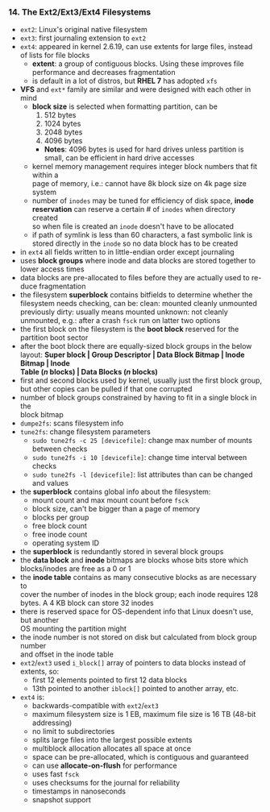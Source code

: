 ### 14. The Ext2/Ext3/Ext4 Filesystems

  * `ext2`: Linux's original native filesystem
  * `ext3`: first journaling extension to `ext2`
  * `ext4`: appeared in kernel 2.6.19, can use extents for large files, instead  
    of lists for file blocks
    * **extent**: a group of contiguous blocks. Using these improves file  
      performance and decreases fragmentation
    * is default in a lot of distros, but **RHEL 7** has adopted `xfs`
  * **VFS** and `ext*` family are similar and were designed with each other in  
    mind
    * **block size** is selected when formatting partition, can be
      1. 512 bytes
      2. 1024 bytes
      3. 2048 bytes
      4. 4096 bytes
        * **Notes**: 4096 bytes is used for hard drives unless partition is  
          small, can be efficient in hard drive accesses
    * kernel memory management requires integer block numbers that fit within a  
      page of memory, i.e.: cannot have 8k block size on 4k page size system
    * number of `inodes` may be tuned for efficiency of disk space, **inode  
      reservation** can reserve a certain # of `inodes` when directory created  
      so when file is created an `inode` doesn't have to be allocated
    * if path of symlink is less than 60 characters, a fast symbolic link is  
      stored directly in the `inode` so no data block has to be created
  * in `ext4` all fields written to in little-endian order except journaling
  * uses **block groups** where inode and data blocks are stored together to  
    lower access times
  * data blocks are pre-allocated to files before they are actually used to re-  
    duce fragmentation
  * the filesystem **superblock** contains bitfields to determine whether the  
    filesystem needs checking, can be:
        clean: mounted cleanly unmounted previously
        dirty: usually means mounted
        unknown: not cleanly unmounted, e.g.: after a crash
    `fsck` run on latter two options
  * the first block on the filesystem is the **boot block** reserved for the  
    partition boot sector
  * after the boot block there are equally-sized block groups in the below layout:
    **Super block | Group Descriptor  | Data Block Bitmap | Inode Bitmap  | Inode  
    Table (*n* blocks)  | Data Blocks (*n* blocks)**
  * first and second blocks used by kernel, usually just the first block group,  
    but other copies can be pulled if that one corrupted
  * number of block groups constrained by having to fit in a single block in the  
    block bitmap
  * `dumpe2fs`: scans filesystem info
  * `tune2fs`: change filesystem parameters
    * `sudo tune2fs -c 25 [devicefile]`: change max number of mounts between checks
    * `sudo tune2fs -i 10 [devicefile]`: change time interval between checks
    * `sudo tune2fs -l [devicefile]`: list attributes than can be changed and values
  * the **superblock** contains global info about the filesystem:
    * mount count and max mount count before `fsck`
    * block size, can't be bigger than a page of memory
    * blocks per group
    * free block count
    * free inode count
    * operating system ID
  * the **superblock** is redundantly stored in several block groups
  * the **data block** and **inode** bitmaps are blocks whose bits store which  
    blocks/inodes are free as a 0 or 1
  * the **inode table** contains as many consecutive blocks as are necessary to  
    cover the number of inodes in the block group; each inode requires 128 bytes.
    A 4 KB block can store 32 inodes
  * there is reserved space for OS-dependent info that Linux doesn't use, but another  
    OS mounting the partition might
  * the inode number is not stored on disk but calculated from block group number  
    and offset in the inode table
  * `ext2`/`ext3` used `i_block[]` array of pointers to data blocks instead of  
    extents, so:
      * first 12 elements pointed to first 12 data blocks
      * 13th pointed to another `iblock[]` pointed to another array, etc.
  * `ext4` is:
    * backwards-compatible with `ext2`/`ext3`
    * maximum filesystem size is 1 EB, maximum file size is 16 TB (48-bit addressing)
    * no limit to subdirectories
    * splits large files into the largest possible extents
    * multiblock allocation allocates all space at once
    * space can be pre-allocated, which is contiguous and guaranteed
    * can use **allocate-on-flush** for performance
    * uses fast `fsck`
    * uses checksums for the journal for reliability
    * timestamps in nanoseconds
    * snapshot support
